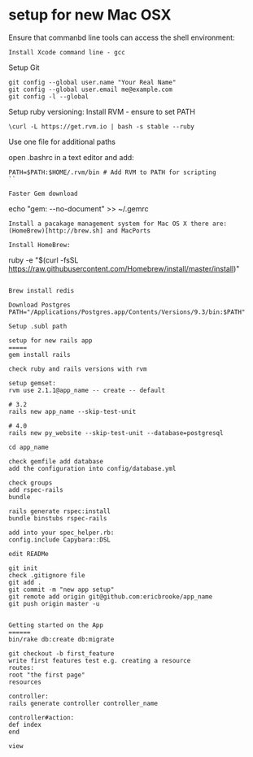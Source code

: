 setup for new Mac OSX
=====

Ensure that commanbd line tools can access the shell environment:
```
Install Xcode command line - gcc
```

Setup Git
```
git config --global user.name "Your Real Name"
git config --global user.email me@example.com
git config -l --global
```
Setup ruby versioning:
Install RVM - ensure to set PATH

```
\curl -L https://get.rvm.io | bash -s stable --ruby
```
Use one file for additional paths

open .bashrc in a text editor and add:
```
PATH=$PATH:$HOME/.rvm/bin # Add RVM to PATH for scripting
``

Faster Gem download
```
echo "gem: --no-document" >> ~/.gemrc
```
Install a pacakage management system for Mac OS X there are:
(HomeBrew)[http://brew.sh] and MacPorts

Install HomeBrew:
```
ruby -e "$(curl -fsSL https://raw.githubusercontent.com/Homebrew/install/master/install)"
```

Brew install redis

Download Postgres
PATH="/Applications/Postgres.app/Contents/Versions/9.3/bin:$PATH" 

Setup .subl path

setup for new rails app
=====
gem install rails

check ruby and rails versions with rvm

setup gemset:
rvm use 2.1.1@app_name -- create -- default

# 3.2
rails new app_name --skip-test-unit

# 4.0
rails new py_website --skip-test-unit --database=postgresql

cd app_name

check gemfile add database
add the configuration into config/database.yml

check groups
add rspec-rails
bundle

rails generate rspec:install
bundle binstubs rspec-rails

add into your spec_helper.rb:
config.include Capybara::DSL

edit READMe

git init
check .gitignore file
git add .
git commit -m "new app setup"
git remote add origin git@github.com:ericbrooke/app_name
git push origin master -u


Getting started on the App
======
bin/rake db:create db:migrate

git checkout -b first_feature
write first features test e.g. creating a resource
routes:
root "the first page"
resources

controller:
rails generate controller controller_name

controller#action:
def index
end

view

